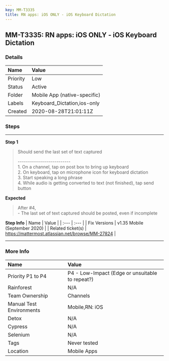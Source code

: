 ```yaml
---
key: MM-T3335
title: RN apps: iOS ONLY - iOS Keyboard Dictation
---
```


## MM-T3335: RN apps: iOS ONLY - iOS Keyboard Dictation

### Details

| Name     | Value                        |
| :------- | :--------------------------- |
| Priority | Low                          |
| Status   | Active                       |
| Folder   | Mobile App (native-specific) |
| Labels   | Keyboard_Dictation,ios-only  |
| Created  | 2020-08-28T21:01:11Z         |

### Steps

<hr/>

**Step 1**

> <article><p data-pm-slice="1 1 []">Should send the last set of text captured</p>--------------------------<br>1. On a channel, tap on post box to bring up keyboard<br>2. On keyboard, tap on microphone icon for keyboard dictation<br>3. Start speaking a long phrase<br>4. While audio is getting converted to text (not finished), tap send button</article>

**Expected**

> <article>After #4,<br>- The last set of text captured should be posted, even if incomplete</article>

**Step Info**
| Name | Value |
| :--- | :--- |
| Fix Versions | v1.35 Mobile (September 2020) |
| Related ticket(s) | <a href="https://mattermost.atlassian.net/browse/MM-27824">https://mattermost.atlassian.net/browse/MM-27824</a> |

<hr/>

### More Info

| Name                     | Value                                           |
| :----------------------- | :---------------------------------------------- |
| Priority P1 to P4        | P4 - Low-Impact (Edge or unsuitable to repeat?) |
| Rainforest               | N/A                                             |
| Team Ownership           | Channels                                        |
| Manual Test Environments | Mobile,RN: iOS                                  |
| Detox                    | N/A                                             |
| Cypress                  | N/A                                             |
| Selenium                 | N/A                                             |
| Tags                     | Never tested                                    |
| Location                 | Mobile Apps                                     |
